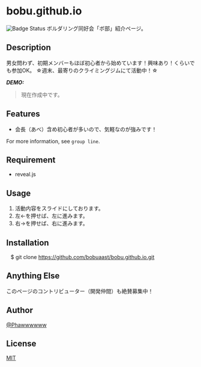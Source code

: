 # bobu.github.io
![Badge Status](https://img.shields.io/badge/%E3%83%9C%E9%83%A8-%E7%94%B3%E8%AB%8B%E4%B8%AD-yellow.svg)
ボルダリング同好会「ボ部」紹介ページ。

## Description

男女問わず、初期メンバーもほぼ初心者から始めています！興味あり！くらいでも参加OK。
☆週末、最寄りのクライミングジムにて活動中！☆

***DEMO:***

>現在作成中です。
<!--![Demo](https://image-url.gif)-->

## Features

-  会長（あべ）含め初心者が多いので、気軽なのが強みです！

For more information, see `group line`.

## Requirement

- reveal.js 

## Usage

1. 活動内容をスライドにしております。
2. 左←を押せば、左に進みます。
3. 右→を押せば、右に進みます。

## Installation

    $ git clone https://github.com/bobuaast/bobu.github.io.git

## Anything Else

このページのコントリビューター（開発仲間）も絶賛募集中！

## Author

[@Phawwwwww](https://twitter.com/Phawwwwww)

## License

[MIT](http://Phawwwwww.mit-license.org)
